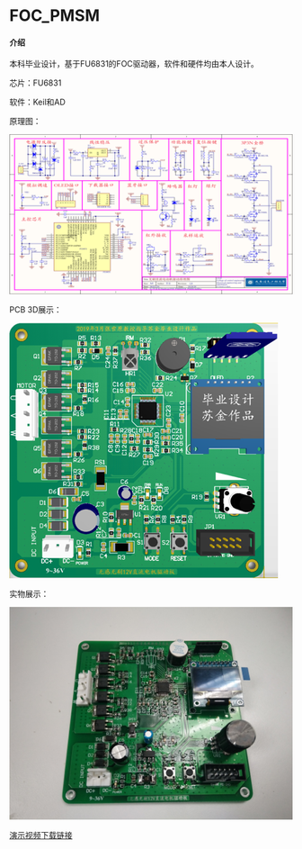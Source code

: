 # FOC_PMSM

#### 介绍
本科毕业设计，基于FU6831的FOC驱动器，软件和硬件均由本人设计。

芯片：FU6831

软件：Keil和AD

原理图：

![1](readme/图片5.png)

PCB 3D展示：

![2](readme/图片2.png)

实物展示：

![3](readme/图片3.jpg)

[演示视频下载链接](https://gitee.com/cuitsj/foc_-pmsm/blob/master/readme/%E5%AA%92%E4%BD%931.mp4)


